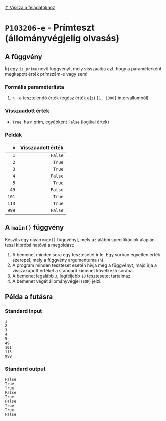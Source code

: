 
[↑ Vissza a feladatokhoz](./README.md)

# `P103206-e` - Prímteszt (állományvégjelig olvasás)

## A függvény

Írj egy `is_prime` nevű függvényt, mely visszaadja azt, hogy a paraméterként megkapott érték prímszám-e vagy sem!

### Formális paraméterlista

1. `n` - a tesztelendő érték (egész érték a(z) `[1, 1000]` intervallumból)

### Visszaadott érték

* `True`, ha `n` prím, egyébként `False` (logikai érték)

### Példák

| `n` | Visszaadott érték | 
| ---: | --: | 
| `1` | `False` | 
| `2` | `True` | 
| `3` | `True` | 
| `4` | `False` | 
| `5` | `True` | 
| `49` | `False` | 
| `101` | `True` | 
| `113` | `True` | 
| `999` | `False` | 

## A `main()` függvény

Készíts egy olyan `main()` függvényt, mely az alábbi specifikációk alapján teszi kipróbálhatóvá a megoldást:

1. A bemenet minden sora egy tesztesetet ír le. Egy sorban egyetlen érték szerepel, mely a függvény argumentuma (`n`).
1. A program minden teszteset esetén hívja meg a függvényt, majd írja a visszakapott értéket a standard kimenet következő sorába.
1. A bemenet legalább `3`, legfeljebb `10` tesztesetet tartalmaz.
1. A bemenet végét állományvégjel (`EOF`) jelzi.

## Példa a futásra

### Standard input

```
1
2
3
4
5
49
101
113
999
```

### Standard output

```
False
True
True
False
True
False
True
True
False
```